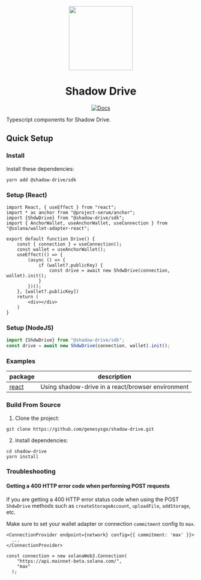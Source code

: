 <div align="center">
  <img height="170x" src="https://github.com/GenesysGo/shadow-drive/raw/main/assets/genesysgo.jpeg" />

  <h1>Shadow Drive</h1>
   <p>
    <a href="https://genesysgo.github.io/shadow-drive/"><img alt="Docs" src="https://img.shields.io/badge/docs-typedoc-blueviolet" /></a>
	</p>
</div>

Typescript components for Shadow Drive.

## Quick Setup

### Install

Install these dependencies:

```shell
yarn add @shadow-drive/sdk
```

### Setup (React)
```tsx
import React, { useEffect } from "react";
import * as anchor from "@project-serum/anchor";
import {ShdwDrive} from "@shadow-drive/sdk";
import { AnchorWallet, useAnchorWallet, useConnection } from "@solana/wallet-adapter-react";

export default function Drive() {
	const { connection } = useConnection();
	const wallet = useAnchorWallet();
	useEffect(() => {
		(async () => {
			if (wallet?.publicKey) {
				const drive = await new ShdwDrive(connection, wallet).init();
			}
		})();
	}, [wallet?.publicKey])
	return (
		<div></div>
	)
}
```

### Setup (NodeJS)
```js
import {ShdwDrive} from "@shadow-drive/sdk";
const drive = await new ShdwDrive(connection, wallet).init();

```

### Examples

| package                                                                                                               | description                                                                |
| --------------------------------------------------------------------------------------------------------------------- | -------------------------------------------------------------------------- |
| [react](https://github.com/GenesysGo/shadow-drive/tree/main/examples/web) | Using shadow-drive in a react/browser environment |

### Build From Source
1. Clone the project:
```shell
git clone https://github.com/genesysgo/shadow-drive.git
```

2. Install dependencies:
```shell
cd shadow-drive
yarn install
```

### Troubleshooting

#### Getting a 400 HTTP error code when performing POST requests

If you are getting a 400 HTTP error status code when using the POST `ShdwDrive` methods such as `createStorageAccount`, `uploadFile`, `addStorage`, etc.

Make sure to set your wallet adapter or connection <code>commitment</code> config to <code>max</code>.

```TSX
<ConnectionProvider endpoint={network} config={{ commitment: 'max' }}>
  ...
</ConnectionProvider>
```

```JS
const connection = new solanaWeb3.Connection(
    "https://api.mainnet-beta.solana.com/",
	"max"
  );
```

